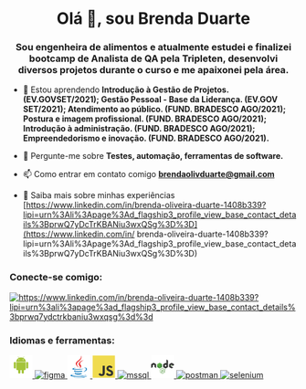 <h1 align="center">Olá 👋, sou Brenda Duarte</h1>
<h3 align="center">Sou engenheira de alimentos e atualmente estudei e finalizei bootcamp de Analista de QA pela Tripleten, desenvolvi diversos projetos durante o curso e me apaixonei pela área.</h3>

- 🌱 Estou aprendendo **Introdução à Gestão de Projetos. (EV.GOVSET/2021); Gestão Pessoal - Base da Liderança. (EV.GOV SET/2021); Atendimento ao público. (FUND. BRADESCO AGO/2021); Postura e imagem profissional. (FUND. BRADESCO AGO/2021); Introdução à administração. (FUND. BRADESCO AGO/2021); Empreendedorismo e inovação. (FUND. BRADESCO AGO/2021).**

- 💬 Pergunte-me sobre **Testes, automação, ferramentas de software.**

- 📫 Como entrar em contato comigo **brendaolivduarte@gmail.com**

- 📄 Saiba mais sobre minhas experiências [https://www.linkedin.com/in/brenda-oliveira-duarte-1408b339?lipi=urn%3Ali%3Apage%3Ad_flagship3_profile_view_base_contact_details%3BprwQ7yDcTrKBANiu3wxQSg%3D%3D](https://www.linkedin.com/in/ brenda-oliveira-duarte-1408b339?lipi=urn%3Ali%3Apage%3Ad_flagship3_profile_view_base_contact_details%3BprwQ7yDcTrKBANiu3wxQSg%3D%3D)

<h3 align="left">Conecte-se comigo:</h3>
<p align="left">
<a href="https://linkedin.com/in/https://www.linkedin.com/in/brenda-oliveira-duarte-1408b339?lipi=urn%3ali%3apage%3ad_flagship3_profile_view_base_contact_details%3bprwq7ydctrkbaniu3wxqsg%3d%3d" target ="blank"><img align="center" src="https://raw.githubusercontent.com/rahuldkjain/github-profile-readme-generator/master/src/images/icons/Social/linked-in-alt .svg" alt="https://www.linkedin.com/in/brenda-oliveira-duarte-1408b339?lipi=urn%3ali%3apage%3ad_flagship3_profile_view_base_contact_details%3bprwq7ydctrkbaniu3wxqsg%3d%3d" height="30" width="40" / ></a>
</p>

<h3 align="left">Idiomas e ferramentas:</h3>
<p align="left"> <a href="https://developer.android.com" target="_blank" rel="noreferrer"> <img src="https://raw.githubusercontent.com/devicons/devicon/master/icons/android/android-original-wordmark.svg" alt="android" width="40" height="40"/> </a> <a href="https://www.figma.com/" target="_blank" rel="noreferrer"> <img src="https://www.vectorlogo.zone/logos/figma/figma-icon.svg" alt="figma" width="40" height="40"/> </a> <a href="https://www.java.com" target="_blank" rel="noreferrer"> <img src="https://raw.githubusercontent.com/devicons/devicon/master/icons/java/java-original.svg" alt="java" width="40" height="40"/> </a> <a href="https://developer.mozilla.org/en-US/docs/Web/JavaScript" target="_blank" rel="noreferrer"> <img src="https://raw.githubusercontent.com/devicons/devicon/master/icons/javascript/javascript-original.svg" alt="javascript" width="40" height="40"/> </a> <a href="https://www.microsoft.com/en-us/sql-server" target="_blank" rel="noreferrer"> <img src="https://www.svgrepo.com/show/303229/microsoft-sql-server-logo.svg" alt="mssql" width="40" height="40"/> </a> <a href="https://nodejs.org" target="_blank" rel="noreferrer"> <img src="https://raw.githubusercontent.com/devicons/devicon/master/icons/nodejs/nodejs-original-wordmark.svg" alt="nodejs" width="40" height="40"/> </a> <a href="https://postman.com" target="_blank" rel="noreferrer"> <img src="https://www.vectorlogo.zone/logos/getpostman/getpostman-icon.svg" alt="postman" width="40" height="40"/> </a> <a href="https://www.selenium.dev" target="_blank" rel="noreferrer"> <img src="https://raw.githubusercontent.com/detain/svg-logos/780f25886640cef088af994181646db2f6b1a3f8/svg/selenium-logo.svg" alt="selenium" width="40" height="40"/> </a> </p>
